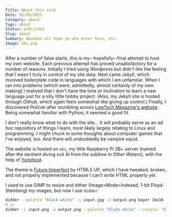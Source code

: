 ```yaml
---
Title: About this site
Date: 05/09/2022
Category: about
Tags: about
Status: published
Slug: about
Summary: Abandon all hope ye who enter here, etc.
Image: oki.png
---
```


After a number of false starts, this is my--hopefully--final attempt to host my own website. Each previous attempt has proved unsatisfactory for a number of reasons. Initially I tried using *Wordpress* but didn't like the feeling that I wasn't truly in control of my site data. Next came *Jekyll*, which involved boilerplate code in languages with which I am unfamiliar. When I ran into problems (which were, admittedly, almost certainly of my own making) I realised that I don't have the time or inclination to learn a new language just for a silly little hobby project. (Also, my Jekyll site is hosted through *Github*, which again feels somewhat like giving up control.) Finally, I discovered *Pelican* after stumbling across [LowTech Magazine's website](https://solar.lowtechmagazine.com/). Being somewhat familiar with Python, it seemed a good fit.

I don't really know what to do with the site... It will probably serve as an *ad hoc* repository of things I learn, most likely largely relating to Linux and programming. I might chuck in some thoughts about computer games that I've enjoyed, too. And there will undoubtedly be vampire squid.

The website is hosted on `oki`, my little Raspberry Pi 3B+ server (named after the sentient diving suit AI from the sublime *In Other Waters*), with the help of [Yunohost](https://yunohost.org/).

The theme is [Future Imperfect](https://html5up.net/future-imperfect) by HTML5 UP, which I have tweaked, broken, and not properly implemented because I can't write HTML properly yet.

I used to use GIMP to resize and dither (Image>Mode>Indexed, 1-bit Floyd-Steinberg) my images, but now I use `didder`:

```bash
didder --palette "black white" -i input.jpg -o output.png bayer 16x16
# or
didder -i input.png -o output.png --palette "black white" --recolor "black F273FF" --upscale 2 bayer 4x4
```
